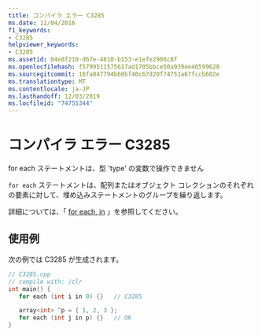 ```yaml
---
title: コンパイラ エラー C3285
ms.date: 11/04/2016
f1_keywords:
- C3285
helpviewer_keywords:
- C3285
ms.assetid: 04e8f210-d67e-4810-b153-e1efe2986c8f
ms.openlocfilehash: f5799511575617ad1705bbce50a939ee46599628
ms.sourcegitcommit: 16fa847794b60bf40c67d20f74751a67fccb602e
ms.translationtype: MT
ms.contentlocale: ja-JP
ms.lasthandoff: 12/03/2019
ms.locfileid: "74755344"
---
```

# <a name="compiler-error-c3285"></a>コンパイラ エラー C3285

for each ステートメントは、型 'type' の変数で操作できません

`for each` ステートメントは、配列またはオブジェクト コレクションのそれぞれの要素に対して、埋め込みステートメントのグループを繰り返します。

詳細については、「 [for each, in](../../dotnet/for-each-in.md) 」を参照してください。

## <a name="example"></a>使用例

次の例では C3285 が生成されます。

```cpp
// C3285.cpp
// compile with: /clr
int main() {
   for each (int i in 0) {}   // C3285

   array<int> ^p = { 1, 2, 3 };
   for each (int j in p) {}   // OK
}
```
